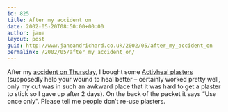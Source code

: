 ```yaml
---
id: 825
title: After my accident on
date: 2002-05-20T08:50:00+00:00
author: jane
layout: post
guid: http://www.janeandrichard.co.uk/2002/05/after_my_accident_on
permalink: /2002/05/after_my_accident_on/
---
```

After my [accident on Thursday](http://www.janeandrichard.co.uk/2002/05/accidents_3_jane_0), I bought some [Activheal plasters](http://www.savlon.co.uk/activheal/productcuts_frame.html) (supposedly help your wound to heal better &#8211; certainly worked pretty well, only my cut was in such an awkward place that it was hard to get a plaster to stick so I gave up after 2 days). On the back of the packet it says &#8220;Use once only&#8221;. Please tell me people don&#8217;t re-use plasters.
